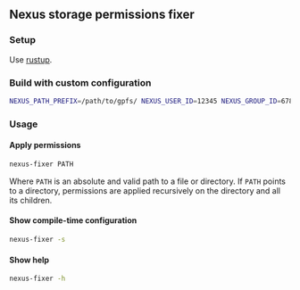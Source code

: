 ## Nexus storage permissions fixer

### Setup

Use [rustup](https://rustup.rs).

### Build with custom configuration

```bash
NEXUS_PATH_PREFIX=/path/to/gpfs/ NEXUS_USER_ID=12345 NEXUS_GROUP_ID=67890 cargo build --release
```

### Usage

#### Apply permissions

```bash
nexus-fixer PATH
```

Where `PATH` is an absolute and valid path to a file or directory.
If `PATH` points to a directory, permissions are applied recursively on the directory and all its children.

#### Show compile-time configuration

```bash
nexus-fixer -s
```

#### Show help

```bash
nexus-fixer -h
```
